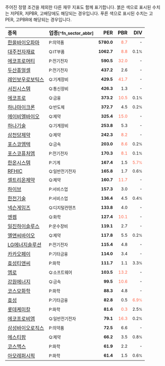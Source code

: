 주어진 정렬 조건을 제외한 다른 재무 지표도 함께 표기합니다. 붉은 색으로 표시된 수치는 저PER, 저PBR, 고배당에도 해당되는 경우입니다. 푸른 색으로 표시된 수치는 고PER, 고PBR에 해당되는 경우입니다.

| **종목** | **업종**<small>[^fn_sector_abbr]</small> | **PER** | **PBR** | **DIV** |
| :--- | :--- | --: | --: | --: |
| [한올바이오파마](/009420/) | <small>P:의약품</small> | <small>**5780.0**</small> | <small><span style="color:tomato">8.7</span></small> | <small>-</small> |
| [대주전자재료](/078600/) | <small>Q:IT부품</small> | <small>**1062.7**</small> | <small><span style="color:tomato">8.8</span></small> | <small>0.1<small>%</small></small> |
| [에코프로머티](/450080/) | <small>P:전기전자</small> | <small>**590.5**</small> | <small><span style="color:tomato">32.0</span></small> | <small>-</small> |
| [두산퓨얼셀](/336260/) | <small>P:전기전자</small> | <small>**437.2**</small> | <small>2.6</small> | <small>-</small> |
| [레인보우로보틱스](/277810/) | <small>Q:기계장비</small> | <small>**429.5**</small> | <small><span style="color:tomato">41.7</span></small> | <small>-</small> |
| [서진시스템](/178320/) | <small>Q:통신장비</small> | <small>**426.3**</small> | <small>1.3</small> | <small>-</small> |
| [에코프로](/086520/) | <small>Q:금융</small> | <small>**373.2**</small> | <small><span style="color:tomato">10.5</span></small> | <small>0.1<small>%</small></small> |
| [하나마이크론](/067310/) | <small>Q:반도체</small> | <small>**372.7**</small> | <small>4.5</small> | <small>0.2<small>%</small></small> |
| [에이비엘바이오](/298380/) | <small>Q:제약</small> | <small>**325.4**</small> | <small><span style="color:tomato">15.0</span></small> | <small>-</small> |
| [하나기술](/299030/) | <small>Q:기계장비</small> | <small>**253.8**</small> | <small>5.3</small> | <small>-</small> |
| [삼천당제약](/000250/) | <small>Q:제약</small> | <small>**242.3**</small> | <small><span style="color:tomato">8.2</span></small> | <small>-</small> |
| [포스코엠텍](/009520/) | <small>Q:금속</small> | <small>**203.0**</small> | <small><span style="color:tomato">8.6</span></small> | <small>0.2<small>%</small></small> |
| [포스코퓨처엠](/003670/) | <small>P:전기전자</small> | <small>**170.3**</small> | <small><span style="color:tomato">8.1</span></small> | <small>0.1<small>%</small></small> |
| [한온시스템](/018880/) | <small>P:기계</small> | <small>**167.4**</small> | <small>1.5</small> | <small><span style="color:tomato">5.7<small>%</small></span></small> |
| [RFHIC](/218410/) | <small>Q:일반전기전자</small> | <small>**165.8**</small> | <small>1.7</small> | <small>0.6<small>%</small></small> |
| [셀트리온제약](/068760/) | <small>Q:제약</small> | <small>**160.7**</small> | <small><span style="color:tomato">11.7</span></small> | <small>-</small> |
| [하이브](/352820/) | <small>P:서비스업</small> | <small>**157.3**</small> | <small>3.0</small> | <small>-</small> |
| [한전기술](/052690/) | <small>P:서비스업</small> | <small>**136.4**</small> | <small>4.5</small> | <small>0.4<small>%</small></small> |
| [넥슨게임즈](/225570/) | <small>Q:디지털컨텐츠</small> | <small>**133.8**</small> | <small>4.0</small> | <small>-</small> |
| [엔켐](/348370/) | <small>Q:화학</small> | <small>**127.4**</small> | <small><span style="color:tomato">10.1</span></small> | <small>-</small> |
| [일진하이솔루스](/271940/) | <small>P:운수장비</small> | <small>**119.1**</small> | <small>2.7</small> | <small>-</small> |
| [엘앤씨바이오](/290650/) | <small>Q:제약</small> | <small>**117.8**</small> | <small>5.5</small> | <small>0.2<small>%</small></small> |
| [LG에너지솔루션](/373220/) | <small>P:전기전자</small> | <small>**115.4**</small> | <small>4.8</small> | <small>-</small> |
| [카카오페이](/377300/) | <small>P:기타금융</small> | <small>**114.0**</small> | <small>3.4</small> | <small>-</small> |
| [효성티앤씨](/298020/) | <small>P:화학</small> | <small>**111.7**</small> | <small>1.1</small> | <small>3.3<small>%</small></small> |
| [엠로](/058970/) | <small>Q:소프트웨어</small> | <small>**103.5**</small> | <small><span style="color:tomato">13.2</span></small> | <small>-</small> |
| [강원에너지](/114190/) | <small>Q:금속</small> | <small>**99.5**</small> | <small><span style="color:tomato">10.6</span></small> | <small>-</small> |
| [코스모화학](/005420/) | <small>P:화학</small> | <small>**88.3**</small> | <small>4.8</small> | <small>-</small> |
| [효성](/004800/) | <small>P:기타금융</small> | <small>**82.8**</small> | <small>0.5</small> | <small><span style="color:tomato">6.9<small>%</small></span></small> |
| [롯데케미칼](/011170/) | <small>P:화학</small> | <small>**81.6**</small> | <small><span style="color:tomato">0.3</span></small> | <small>2.5<small>%</small></small> |
| [에코프로비엠](/247540/) | <small>Q:일반전기전자</small> | <small>**79.1**</small> | <small><span style="color:tomato">16.3</span></small> | <small>0.2<small>%</small></small> |
| [삼성바이오로직스](/207940/) | <small>P:의약품</small> | <small>**72.5**</small> | <small>6.6</small> | <small>-</small> |
| [에스티팜](/237690/) | <small>Q:제약</small> | <small>**66.2**</small> | <small>3.5</small> | <small>0.8<small>%</small></small> |
| [코스맥스](/192820/) | <small>P:화학</small> | <small>**61.9**</small> | <small>2.2</small> | <small>-</small> |
| [아모레퍼시픽](/090430/) | <small>P:화학</small> | <small>**61.4**</small> | <small>1.5</small> | <small>0.6<small>%</small></small> |